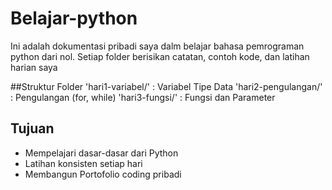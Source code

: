 # Belajar-python
Ini adalah dokumentasi pribadi saya dalm belajar bahasa pemrograman python dari nol. Setiap folder berisikan catatan, contoh kode, dan latihan harian saya

##Struktur Folder
'hari1-variabel/' : Variabel Tipe Data
'hari2-pengulangan/' : Pengulangan (for, while)
'hari3-fungsi/' : Fungsi dan Parameter

## Tujuan
- Mempelajari dasar-dasar dari Python
- Latihan konsisten setiap hari
- Membangun Portofolio coding pribadi 

